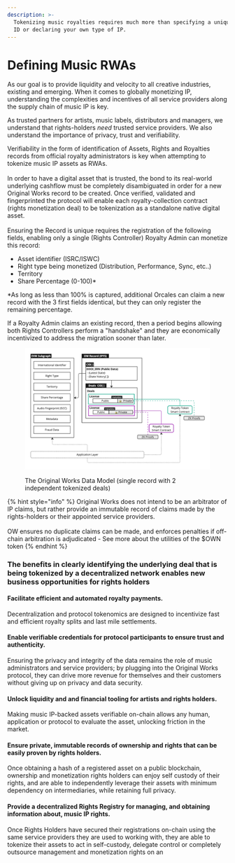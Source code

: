```yaml
---
description: >-
  Tokenizing music royalties requires much more than specifying a unique track
  ID or declaring your own type of IP.
---
```


# Defining Music RWAs

As our goal is to provide liquidity and velocity to all creative industries, existing and emerging. When it comes to globally monetizing IP, understanding the complexities and incentives of all service providers along the supply chain of music IP is key.&#x20;

As trusted partners for artists, music labels, distributors and managers, we understand that rights-holders _need_ trusted service providers. We also understand the importance of privacy, trust and verifiability.&#x20;

Verifiability in the form of identification of Assets, Rights and Royalties records from official royalty administrators is key when attempting to tokenize music IP assets as RWAs.\
\
In order to have a digital asset that is trusted, the bond to its real-world underlying cashflow must be completely disambiguated in order for a new Original Works record to be created. Once verified, validated and fingerprinted the protocol will enable each royalty-collection contract (rights monetization deal) to be tokenization as a standalone native digital asset. \
\
Ensuring the Record is unique requires the registration of the following fields, enabling only a single (Rights Controller) Royalty Admin can monetize  this record:

* Asset identifier (ISRC/ISWC)
* Right type being monetized (Distribution, Performance, Sync, etc..)
* Territory
* Share Percentage (0-100)\*

\*As long as less than 100% is captured, additional Orcales can claim a new record with the 3 first fields identical, but they can only register the remaining percentage.

If a Royalty Admin claims an existing record, then a period begins allowing both Rights Controllers perform a "handshake" and they are economically incentivized to address the migration sooner than later.

<figure><img src="../.gitbook/assets/image (10).png" alt=""><figcaption><p>The Original Works Data Model (single record with 2 independent tokenized deals)</p></figcaption></figure>

{% hint style="info" %}
Original Works does not intend to be an arbitrator of IP claims, but rather provide an immutable record of claims made by the rights-holders or their appointed service providers. \
\
OW ensures no duplicate claims can be made, and enforces penalties if off-chain arbitration is adjudicated - See more about the utilities of the $OWN token
{% endhint %}

### The benefits in clearly identifying the underlying deal that is being tokenized by a decentralized network enables new business opportunities for rights holders

#### Facilitate efficient and automated royalty payments.

Decentralization and protocol tokenomics are designed to incentivize fast and efficient royalty splits and last mile settlements.

#### Enable verifiable credentials for protocol participants to ensure trust and authenticity.

Ensuring the privacy and integrity of the data remains the role of music administrators and service providers; by plugging into the Original Works protocol, they can drive more revenue for themselves and their customers without giving up on privacy and data security.

#### Unlock liquidity and and financial tooling for artists and rights holders.

Making music IP-backed assets verifiable on-chain allows any human, application or protocol to evaluate the asset, unlocking friction in the market.

#### Ensure private, immutable records of ownership and rights that can be easily proven by rights holders.

Once obtaining a hash of a registered asset on a public blockchain, ownership and monetization rights holders can enjoy self custody of their rights, and are able to independently leverage their assets with minimum dependency on intermediaries, while retaining full privacy.&#x20;

#### Provide a decentralized Rights Registry for managing, and obtaining information about, music IP rights.

Once Rights Holders have secured their registrations on-chain using the same service providers they are used to working with, they are able to tokenize their assets to act in self-custody, delegate control or completely outsource management and monetization rights on an&#x20;
